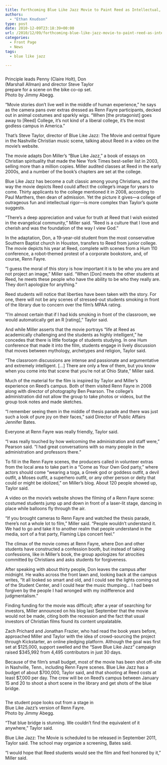 ```yaml
---
title: Forthcoming Blue Like Jazz Movie to Paint Reed as Intellectual, Wild
authors: 
  - "Ethan Knudson"
type: post
date: 2010-12-09T23:18:39+00:00
url: /2010/12/09/forthcoming-blue-like-jazz-movie-to-paint-reed-as-intellectual-wild/
categories:
  - Front Page
  - News
tags:
  - blue like jazz

---
```

<div id="attachment_543" style="width: 298px" class="wp-caption alignleft">
  <a href="https://i2.wp.com/www.reedquest.org/wp-content/uploads/2010/12/BLJ_Bikecoop.jpg"><img class="size-full wp-image-543  " title="Principle leads Penny (Claire Holt), Don (Marshall Allman) and director Steve Taylor prepare for a scene on the bike co-op set." src="https://i2.wp.com/www.reedquest.org/wp-content/uploads/2010/12/BLJ_Bikecoop.jpg?resize=288%2C212" alt="" data-recalc-dims="1" /></a>
  
  <p class="wp-caption-text">
    Principle leads Penny (Claire Holt), Don (Marshall Allman) and director Steve Taylor prepare for a scene on the bike co-op set. Photo by Jimmy Abegg.
  </p>
</div>

“Movie stories don’t live well in the middle of human experience,” he says as the camera pans over extras dressed as Renn Fayre participants, decked out in animal costumes and sparkly wigs. “When [the protagonist] goes away to [Reed] College, it’s not kind of a liberal college, it’s the most godless campus in America.”

That’s Steve Taylor, director of Blue Like Jazz: The Movie and central figure in the Nashville Christian music scene, talking about Reed in a video on the movie’s website.

The movie adapts Don Miller’s “Blue Like Jazz,” a book of essays on Christian spirituality that made the New York Times best-seller list in 2003, selling more than a million copies. Miller audited classes at Reed in the early 2000s, and a number of the book’s chapters are set at the college.

Blue Like Jazz has become a cult classic among young Christians, and the way the movie depicts Reed could affect the college’s image for years to come. Thirty applicants to the college mentioned it in 2008, according to Paul Marthers, then dean of admission. Yet the picture it gives—a college of outrageous fun and intellectual rigor—is more complex than Taylor’s quote suggests.

“There’s a deep appreciation and value for truth at Reed that I wish existed in the evangelical community,” Miller said. “Reed is a culture that I love and cherish and was the foundation of the way I view God.”

In the adaptation, Don, a 19-year-old student from the most conservative Southern Baptist church in Houston, transfers to Reed from junior college. The movie depicts his year at Reed, complete with scenes from a Hum 110 conference, a robot-themed protest of a corporate bookstore, and, of course, Renn Fayre.

“I guess the moral of this story is how important it is to be who you are and not project an image,” Miller said. “When [Don] meets the other students at Reed, he meets these people who have the ability to be who they really are. They don’t apologize for anything.”

Reed students will notice that liberties have been taken with the story. For one, there will not be any scenes of stressed-out students smoking in front of the library due to concern over the film’s MPAA rating.

“I’m almost certain that if I had kids smoking in front of the classroom, we would automatically get an R [rating],” Taylor said.

And while Miller asserts that the movie portrays “life at Reed as academically challenging and the students as highly intelligent,” he concedes that there is little footage of students studying. In one Hum conference that made it into the film, students engage in lively discussion that moves between mythology, archetypes and religion, Taylor said.

“The classroom discussions are intense and passionate and argumentative and extremely intelligent. [&#8230;] There are only a few of them, but you know when you come into that scene that you’re not at Ohio State,” Miller said.

Much of the material for the film is inspired by Taylor and Miller’s experience on Reed’s campus. Both of them visited Renn Fayre in 2008 along with director of photography Ben Pearson. The college’s administration did not allow the group to take photos or videos, but the group took notes and made sketches.

“I remember seeing them in the middle of thesis parade and there was just such a look of pure joy on their faces,” said Director of Public Affairs Jennifer Bates.

Everyone at Renn Fayre was really friendly, Taylor said.

“I was really touched by how welcoming the administration and staff were,” Pearson said. “I had great conversations with so many people in the administration and professors there.”

To fill in the Renn Fayre scenes, the producers called in volunteer extras from the local area to take part in a “Come as Your Own God party,” where actors should come “wearing a toga, a Greek god or goddess outfit, a devil outfit, a Moses outfit, a superhero outfit, or any other person or deity that could or might be idolized,” on Miller’s blog. About 120 people showed up, Taylor said.

A video on the movie’s website shows the filming of a Renn Fayre scene: costumed students jump up and down in front of a laser-lit stage, dancing in place while balloons fly through the air.

“If you brought cameras to Renn Fayre and watched the thesis parade, there’s not a whole lot to film,” Miller said. “People wouldn’t understand it. We had to go and take it to another realm that people understand in the media, sort of a frat party, Flaming Lips concert feel.”

The climax of the movie comes at Renn Fayre, where Don and other students have constructed a confession booth, but instead of taking confessions, like in Miller’s book, the group apologizes for atrocities committed by Christians and asks students for forgiveness.

After speaking with about thirty people, Don leaves the campus after midnight. He walks across the front lawn and, looking back at the campus writes, “It all looked so smart and old, and I could see the lights coming out of the Student Center, and I could hear the music thumping&#8230; I had been forgiven by the people I had wronged with my indifference and judgmentalism.”

Finding funding for the movie was difficult; after a year of searching for investors, Miller announced on his blog last September that the movie would not be made, citing both the recession and the fact that usual investors of Christian films found its content unpalatable.

Zach Prichard and Jonathan Frazier, who had read the book years before, approached Miller and Taylor with the idea of crowd-sourcing the project through Kickstarter, an online pledging platform. Although the goal was first set at $125,000, support swelled and the “Save Blue Like Jazz” campaign raised $345,992 from 4,495 contributors in just 30 days.

Because of the film’s small budget, most of the movie has been shot off-site in Nashville, Tenn., including Renn Fayre scenes. Blue Like Jazz has a budget of about $700,000, Taylor said, and that shooting at Reed costs at least $7,000 per day. The crew will be on Reed’s campus between January 15 and 20 to shoot a short scene in the library and get shots of the blue bridge.

<div id="attachment_544" style="width: 286px" class="wp-caption alignright">
  <a href="https://i0.wp.com/www.reedquest.org/wp-content/uploads/2010/12/BLJ_RF.jpg"><img class="size-full wp-image-544 " title="The student pope looks out from a stage in Blue Like Jazz’s version of Renn Fayre. Photo by Jimmy Abegg." src="https://i0.wp.com/www.reedquest.org/wp-content/uploads/2010/12/BLJ_RF.jpg?resize=276%2C178" alt="" data-recalc-dims="1" /></a>
  
  <p class="wp-caption-text">
    The student pope looks out from a stage in Blue Like Jazz’s version of Renn Fayre. Photo by Jimmy Abegg.
  </p>
</div>

“That blue bridge is stunning. We couldn’t find the equivalent of it anywhere,” Taylor said.

Blue Like Jazz: The Movie is scheduled to be released in September 2011, Taylor said. The school may organize a screening, Bates said.

“I would hope that Reed students would see the film and feel honored by it,” Miller said.
